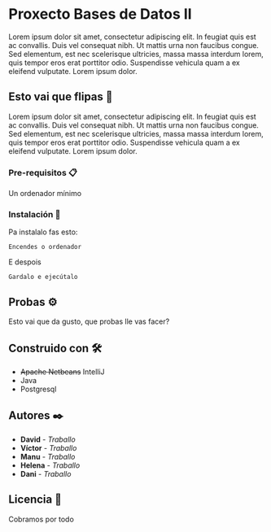 # Proxecto Bases de Datos II

Lorem ipsum dolor sit amet, consectetur adipiscing elit. In feugiat quis est ac convallis. Duis vel consequat nibh. Ut mattis urna non faucibus congue. Sed elementum, est nec scelerisque ultricies, massa massa interdum lorem, quis tempor eros erat porttitor odio. Suspendisse vehicula quam a ex eleifend vulputate. Lorem ipsum dolor.


## Esto vai que flipas 🚀

Lorem ipsum dolor sit amet, consectetur adipiscing elit. In feugiat quis est ac convallis. Duis vel consequat nibh. Ut mattis urna non faucibus congue. Sed elementum, est nec scelerisque ultricies, massa massa interdum lorem, quis tempor eros erat porttitor odio. Suspendisse vehicula quam a ex eleifend vulputate. Lorem ipsum dolor.



### Pre-requisitos 📋

Un ordenador mínimo

### Instalación 🔧

Pa instalalo fas esto:

```
Encendes o ordenador
```

E despois

```
Gardalo e ejecútalo
```


##  Probas ⚙️

Esto vai que da gusto, que probas lle vas facer?



## Construido con 🛠️

* ~~Apache Netbeans~~ IntelliJ
* Java
* Postgresql


## Autores ✒️


* **David** - *Traballo*
* **Víctor** - *Traballo*
* **Manu** - *Traballo*
* **Helena** - *Traballo*
* **Dani** - *Traballo*



## Licencia 📄

Cobramos por todo

